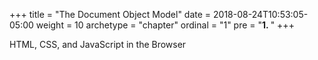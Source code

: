 +++
title = "The Document Object Model"
date = 2018-08-24T10:53:05-05:00
weight = 10
archetype = "chapter"
ordinal = "1"
pre = "<b>1. </b>"
+++


HTML, CSS, and JavaScript in the Browser

